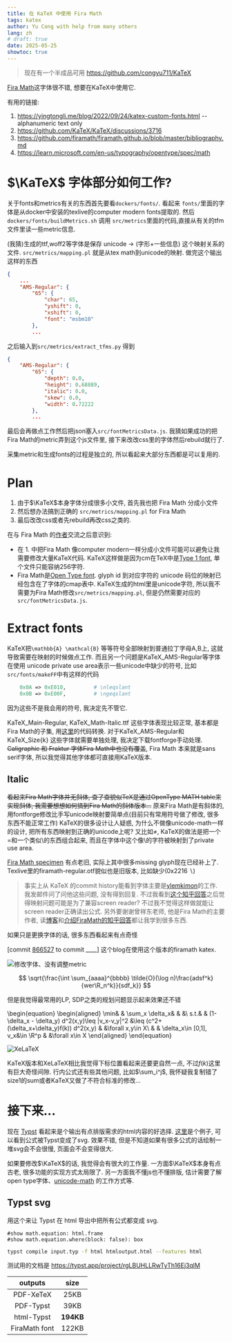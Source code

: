 ```yaml
---
title: 在 KaTeX 中使用 Fira Math
tags: katex
author: Yu Cong with help from many others
lang: zh
# draft: true
date: 2025-05-25
showtoc: true
---
```


> 现在有一个半成品可用 <https://github.com/congyu711/KaTeX>

[Fira Math](https://github.com/firamath/firamath)这字体很不错, 想要在KaTeX中使用它.

有用的链接:

1. <https://yingtongli.me/blog/2022/09/24/katex-custom-fonts.html> -- alphanumeric text only
2. <https://github.com/KaTeX/KaTeX/discussions/3716>
3. <https://github.com/firamath/firamath.github.io/blob/master/bibliography.md>
4. <https://learn.microsoft.com/en-us/typography/opentype/spec/math>

# $\KaTeX$ 字体部分如何工作?

关于fonts和metrics有关的东西首先要看`dockers/fonts/`. 看起来 `fonts/`里面的字体是从docker中安装的texlive的computer modern fonts提取的. 然后`dockers/fonts/buildMetrics.sh` 调用 `src/metrics`里面的代码,直接从有关的tfm文件里读一些metric信息. 

(我猜)生成的ttf,woff2等字体是保存 unicode -> (字形+一些信息) 这个映射关系的文件. `src/metrics/mapping.pl` 就是从tex math到unicode的映射. 做完这个输出这样的东西

```json
{
    ...
    "AMS-Regular": {
        "65": {
            "char": 65,
            "yshift": 0,
            "xshift": 0,
            "font": "msbm10"
        },
        ...
```

之后输入到`src/metrics/extract_tfms.py` 得到

```json
{
    "AMS-Regular": {
        "65": {
            "depth": 0.0,
            "height": 0.68889,
            "italic": 0.0,
            "skew": 0.0,
            "width": 0.72222
        },
        ...
```
最后会再做点工作然后把json塞入`src/fontMetricsData.js`. 我猜如果成功的把Fira Math的metric弄到这个js文件里, 接下来改改css里的字体然后rebuild就行了.

采集metric和生成fonts的过程是独立的, 所以看起来大部分东西都是可以复用的.

# Plan

1. 由于$\KaTeX$本身字体分成很多小文件, 首先我也把 Fira Math 分成小文件
2. 然后想办法搞到正确的 `src/metrics/mapping.pl` for Fira Math
3. 最后改改css或者先rebuild再改css之类的.

在与 Fira Math 的[作者](https://stone-zeng.site/)交流之后意识到:

- 在 1. 中把Fira Math 像computer modern一样分成小文件可能可以避免让我需要修改大量KaTeX代码. KaTeX这样做是因为cm在TeX中是[Type 1 font](https://en.wikipedia.org/wiki/PostScript_fonts#Type_1), 单个文件只能容纳256字符.
- Fira Math是[Open Type font](https://en.wikipedia.org/wiki/OpenType). glyph id 到对应字符的 unicode 码位的映射已经包含在了字体的cmap表中. KaTeX生成的html里是unicode字符, 所以我不需要为Fira Math修改`src/metrics/mapping.pl`, 但是仍然需要对应的`src/fontMetricsData.js`.

# Extract fonts

KaTeX把`\mathbb{A} \mathcal{B}` 等等符号全部映射到普通拉丁字母A,B上, 这就导致需要在映射的时候做点工作. 而且另一个问题是KaTeX_AMS-Regular等字体在使用 unicode private use area表示一些unicode中缺少的符号, 比如`src/fonts/makeFF`中有这样的代码

```perl
    0x0A => 0xE010,         # \nleqslant
    0x0B => 0xE00F,         # \ngeqslant
```

因为这些不是我会用的符号, 我决定先不管它.

KaTeX_Main-Regular, KaTeX_Math-Italic.ttf 这些字体表现比较正常, 基本都是Fira Math的子集, 用[这里](https://github.com/congyu711/KaTeX/blob/main/fonts/mimic.py)的代码转换.
对于KaTeX_AMS-Regular和KaTeX_Size{k} 这些字体就需要单独处理, 我决定下载fontforge手动处理. ~~Caligraphic 和 Fraktur 字体Fira Math中也没有覆盖~~, Fira Math 本来就是sans serif字体, 所以我觉得其他字体都可直接用KaTeX版本.

## Italic

~~看起来Fira Math字体并无斜体, 查了查貌似TeX是通过OpenType MATH table来实现斜体, 我需要想想如何搞到Fira Math的斜体版本...~~ 原来Fira Math是有斜体的, 用fontforge修改比手写unicode映射要简单点(目前只有常用符号做了修改, 很多东西不能正常工作) KaTeX的很多设计让人疑惑, 为什么不做像unicode-math一样的设计, 把所有东西映射到正确的unicode上呢? 又比如$\neq$, KaTeX的做法是把一个$=$和一个类似$\setminus$的东西组合起来, 而且在字体中这个像$\setminus$的字符被映射到了private use area.

[Fira Math specimen](https://firamath.github.io/specimen.html) 有点老旧, 实际上其中很多missing glyph现在已经补上了. Texlive里的firamath-regular.otf貌似也是旧版本, 比如缺少(0x2216 ∖)

> 事实上从 KaTeX 的commit history能看到字体主要是[ylemkimon](https://github.com/ylemkimon)的工作. 我发邮件问了问他这些问题, 没有得到回复. 不过我看到[这个知乎回答](https://www.zhihu.com/question/337382562/answer/766077220)之后觉得映射问题可能是为了兼容screen reader? 不过我不觉得这样做就能让screen reader正确读出公式. 
> 另外要谢谢曾祥东老师, 他是Fira Math的主要作者, 读[博客](https://stone-zeng.site/)和[介绍FiraMath的知乎回答](https://www.zhihu.com/question/46196562/answer/766203485)都让我学到很多东西.

如果只是更换字体的话, 很多东西看起来有点奇怪

[commit [866527](https://github.com/congyu711/Hakyllsite/commit/86652755a18568249d02aa3d28624ccec354ea84)  to commit ____] 这个blog在使用这个版本的firamath katex.

![修改字体、没有调整metric](/images/katexfont/withoutmetric.png)


$$
\sqrt{\frac{\int \sum_{aaaa}^{bbbb} \tilde{O}(\log n)\frac{adsf^k}{wer\R_n^k}}{sdf_k}}
$$

但是我觉得最常用的LP, SDP之类的规划问题显示起来效果还不错

\begin{equation}
\begin{aligned}
\min&   &   \sum_x \delta_x&    &   &\\
s.t.&   &   (1-\delta_x - \delta_y) d^2(x,y)\leq \|v_x-v_y\|^2 &\leq (c^2+(\delta_x+\delta_y)f(k)) d^2(x,y) &   &\forall x,y\in X\\
    &   &   \delta_x\in [0,1], v_x&\in \R^p   &   &\forall x\in X
\end{aligned}
\end{equation}

![XeLaTeX](/images/katexfont/sdptest.png)

KaTeX版本和XeLaTeX相比我觉得下标位置看起来还要更自然一点, 不过$f(k)$这里有巨大奇怪间隙. 行内公式还有些其他问题, 比如$\sum_i^j$, 我怀疑我复制错了size1的sum或者KaTeX又做了不符合标准的修改...

# 接下来...

现在 [Typst](https://typst.app/) 看起来是个输出有点排版需求的html内容的好选择. [这里](https://kawayww.com/posts/example)是个例子, 可以看到公式被Typst变成了svg. 效果不错, 但是不知道如果有很多公式的话绘制一堆svg会不会很慢, 页面会不会变得很大.

如果要修改$\KaTeX$的话, 我觉得会有很大的工作量. 一方面$\KaTeX$本身有点古老, 很多功能的实现方式太局限了. 另一方面我不懂js也不懂排版, 估计需要了解open type字体、[unicode-math](https://ctan.org/pkg/unicode-math?lang=en) 的工作方式等.

<!-- 先观察一段时间, Typst的html输出有没有变得更好用, 我有没有闲到会去学和写这个工具. -->
## Typst svg

用这个来让 Typst 在 html 导出中把所有公式都变成 svg.

```
#show math.equation: html.frame
#show math.equation.where(block: false): box
```

```sh
typst compile input.typ -f html htmloutput.html --features html
```

测试用的文档是 <https://typst.app/project/rgLBUHLLRwTyTh16Ej3qlM>

| outputs | size |
| :--------------: | :------------: |
| PDF-XeTeX | 25KB |
| PDF-Typst | 39KB |
| html-Typst | **194KB** |
| FiraMath font | 122KB |

